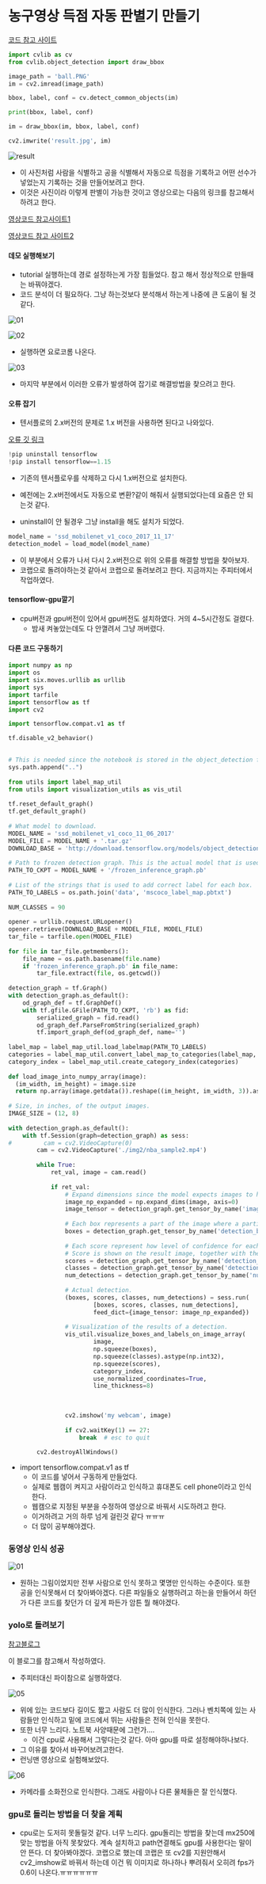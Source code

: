 # 농구영상 득점 자동 판별기 만들기

[코드 참고 사이트](https://bskyvision.com/678)

```python
import cvlib as cv
from cvlib.object_detection import draw_bbox

image_path = 'ball.PNG' 
im = cv2.imread(image_path)

bbox, label, conf = cv.detect_common_objects(im)

print(bbox, label, conf)

im = draw_bbox(im, bbox, label, conf) 

cv2.imwrite('result.jpg', im) 
```

![result](./img2/result.jpg)

- 이 사진처럼 사람을 식별하고 공을 식별해서 자동으로 득점을 기록하고 어떤 선수가 넣었는지 기록하는 것을 만들어보려고 한다.
- 이것은 사진이라 이렇게 판별이 가능한 것이고 영상으로는 다음의 링크를 참고해서 하려고 한다.

[영상코드 참고사이트1](https://m.blog.naver.com/PostView.nhn?blogId=gyurse&logNo=221182329076&proxyReferer=https:%2F%2Fwww.google.co.kr%2F)

[영상코드 참고 사이트2](https://hwangpy.tistory.com/3)

#### 데모 실행해보기

- tutorial 실행하는데 경로 설정하는게 가장 힘들었다. 참고 해서 정상적으로 만들때는 바꿔야겠다.
- 코드 분석이 더 필요하다. 그냥 하는것보다 분석해서 하는게 나중에 큰 도움이 될 것 같다.

![01](./img2/01.png)

![02](./img2/02.png)

- 실행하면 요로코롬 나온다.

![03](./img2/03.jpg)

- 마지막 부분에서 이러한 오류가 발생하여 잡기로 해결방법을 찾으려고 한다.

#### 오류 잡기

- 텐서플로의 2.x버전의 문제로 1.x 버전을 사용하면 된다고 나와있다.

[오류 깃 링크](https://github.com/tensorflow/models/issues/9304)

```python
!pip uninstall tensorflow
!pip install tensorflow==1.15
```

- 기존의 텐서플로우를 삭제하고 다시 1.x버전으로 설치한다.
- 예전에는 2.x버전에서도 자동으로 변환?같이 해줘서 실행되었다는데 요즘은 안 되는것 같다.

- uninstall이 안 될경우 그냥 install을 해도 설치가 되었다.

```python
model_name = 'ssd_mobilenet_v1_coco_2017_11_17'
detection_model = load_model(model_name)
```

- 이 부분에서 오류가 나서 다시 2.x버전으로 위의 오류를 해결할 방법을 찾아보자.
- 코랩으로 돌려야하는것 같아서 코랩으로 돌려보려고 한다. 지금까지는 주피터에서 작업하였다.

#### tensorflow-gpu깔기

- cpu버전과 gpu버전이 있어서 gpu버전도 설치하였다. 거의 4~5시간정도 걸렸다.
  - 밤새 켜놓았는데도 다 안껼려서 그냥 꺼버렸다.

#### 다른 코드 구동하기

```python
import numpy as np
import os
import six.moves.urllib as urllib
import sys
import tarfile
import tensorflow as tf
import cv2

import tensorflow.compat.v1 as tf 

tf.disable_v2_behavior()

 
# This is needed since the notebook is stored in the object_detection folder.
sys.path.append("..")
 
from utils import label_map_util
from utils import visualization_utils as vis_util
 
tf.reset_default_graph()
tf.get_default_graph()
 
# What model to download.
MODEL_NAME = 'ssd_mobilenet_v1_coco_11_06_2017'
MODEL_FILE = MODEL_NAME + '.tar.gz'
DOWNLOAD_BASE = 'http://download.tensorflow.org/models/object_detection/'
 
# Path to frozen detection graph. This is the actual model that is used for the object detection.
PATH_TO_CKPT = MODEL_NAME + '/frozen_inference_graph.pb'
 
# List of the strings that is used to add correct label for each box.
PATH_TO_LABELS = os.path.join('data', 'mscoco_label_map.pbtxt')
 
NUM_CLASSES = 90
 
opener = urllib.request.URLopener()
opener.retrieve(DOWNLOAD_BASE + MODEL_FILE, MODEL_FILE)
tar_file = tarfile.open(MODEL_FILE)
 
for file in tar_file.getmembers():
    file_name = os.path.basename(file.name)
    if 'frozen_inference_graph.pb' in file_name:
        tar_file.extract(file, os.getcwd())
 
detection_graph = tf.Graph()
with detection_graph.as_default():
    od_graph_def = tf.GraphDef()
    with tf.gfile.GFile(PATH_TO_CKPT, 'rb') as fid:
        serialized_graph = fid.read()
        od_graph_def.ParseFromString(serialized_graph)
        tf.import_graph_def(od_graph_def, name='')
        
label_map = label_map_util.load_labelmap(PATH_TO_LABELS)
categories = label_map_util.convert_label_map_to_categories(label_map, max_num_classes=NUM_CLASSES, use_display_name=True)
category_index = label_map_util.create_category_index(categories)
 
def load_image_into_numpy_array(image):
  (im_width, im_height) = image.size
  return np.array(image.getdata()).reshape((im_height, im_width, 3)).astype(np.uint8)
  
# Size, in inches, of the output images.
IMAGE_SIZE = (12, 8)
 
with detection_graph.as_default():
    with tf.Session(graph=detection_graph) as sess:
#         cam = cv2.VideoCapture(0)
        cam = cv2.VideoCapture('./img2/nba_sample2.mp4')
        
        while True:
            ret_val, image = cam.read()
            
            if ret_val:
                # Expand dimensions since the model expects images to have shape: [1, None, None, 3]
                image_np_expanded = np.expand_dims(image, axis=0)
                image_tensor = detection_graph.get_tensor_by_name('image_tensor:0')
                
                # Each box represents a part of the image where a particular object was detected.
                boxes = detection_graph.get_tensor_by_name('detection_boxes:0')
                
                # Each score represent how level of confidence for each of the objects.
                # Score is shown on the result image, together with the class label.
                scores = detection_graph.get_tensor_by_name('detection_scores:0')
                classes = detection_graph.get_tensor_by_name('detection_classes:0')
                num_detections = detection_graph.get_tensor_by_name('num_detections:0')
                
                # Actual detection.
                (boxes, scores, classes, num_detections) = sess.run(
                        [boxes, scores, classes, num_detections],
                        feed_dict={image_tensor: image_np_expanded})
                
                # Visualization of the results of a detection.
                vis_util.visualize_boxes_and_labels_on_image_array(
                        image,
                        np.squeeze(boxes),
                        np.squeeze(classes).astype(np.int32),
                        np.squeeze(scores),
                        category_index,
                        use_normalized_coordinates=True,
                        line_thickness=8)
               
            
                
                cv2.imshow('my webcam', image)
                
                if cv2.waitKey(1) == 27: 
                    break  # esc to quit
        
        cv2.destroyAllWindows()

```

- import tensorflow.compat.v1 as tf 
  - 이 코드를 넣어서 구동하게 만들었다.
  - 실제로 웹캠이 켜지고 사람이라고 인식하고 휴대폰도 cell phone이라고 인식한다.
  - 웹캠으로 지정된 부분을 수정하여 영상으로 바꿔서 시도하려고 한다.
  - 이거하려고 거의 하루 넘게 걸린것 같다 ㅠㅠㅠ
  - 더 많이 공부해야겠다.

### 동영상 인식 성공

![01](./img2/01.gif)

- 원하는 그림이었지만 전부 사람으로 인식 못하고 몇명만 인식하는 수준이다. 또한 공을 인식못해서 더 찾아봐야겠다. 다른 파일들오 실행하려고 하는을 만들어서 하던가 다른 코드를 찾던가 더 깊게 파든가 암튼 뭘 해야겠다.

### yolo로 돌려보기

[참고블로그](https://diy-project.tistory.com/124)

이 블로그를 참고해서 작성하였다.

- 주피터대신 파이참으로 실행하였다.

![05](./img2/05.gif)

- 위에 있는 코드보다 길이도 짧고 사람도 더 많이 인식한다. 그러나 벤치쪽에 있는 사람들만 인식하고 밑에 코드에서 뛰는 사람들은 전혀 인식을 못한다. 
- 또한 너무 느리다. 노트북 사양때문에 그런가....
  - 이건 cpu로 사용해서 그렇다는것 같다. 아마 gpu를 따로 설정해야하나보다.
- 그 이유를 찾아서 바꾸어보려고한다.
- 런닝맨 영상으로 실험해보았다.

![06](./img2/06.PNG)

- 카메라를 소화전으로 인식한다. 그래도 사람이나 다른 물체들은 잘 인식했다.

### gpu로 돌리는 방법을 더 찾을 계획

- cpu로는 도저히 못돌릴것 같다. 너무 느리다. gpu돌리는 방법을 찾는데 mx250에 맞는 방법을 아직 못찾았다. 계속 설치하고 path연결해도 gpu를 사용한다는 말이 안 뜬다. 더 찾아봐야겠다. 코랩으로 했는데 코랩은 또 cv2를 지원안해서 cv2_imshow로 바꿔서 하는데 이건 뭐 이미지로 하나하나 뿌려줘서 오히려 fps가 0.6이 나온다.ㅠㅠㅠㅠㅠㅠ